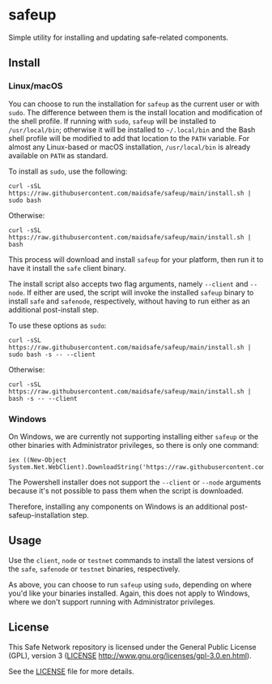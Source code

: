 # safeup

Simple utility for installing and updating safe-related components.

## Install

### Linux/macOS

You can choose to run the installation for `safeup` as the current user or with `sudo`. The difference between them is the install location and modification of the shell profile. If running with `sudo`, `safeup` will be installed to `/usr/local/bin`; otherwise it will be installed to `~/.local/bin` and the Bash shell profile will be modified to add that location to the `PATH` variable. For almost any Linux-based or macOS installation, `/usr/local/bin` is already available on `PATH` as standard.

To install as `sudo`, use the following:
```
curl -sSL https://raw.githubusercontent.com/maidsafe/safeup/main/install.sh | sudo bash
```

Otherwise:
```
curl -sSL https://raw.githubusercontent.com/maidsafe/safeup/main/install.sh | bash
```

This process will download and install `safeup` for your platform, then run it to have it install the `safe` client binary.

The install script also accepts two flag arguments, namely `--client` and `--node`. If either are used, the script will invoke the installed `safeup` binary to install `safe` and `safenode`, respectively, without having to run either as an additional post-install step.

To use these options as `sudo`:
```
curl -sSL https://raw.githubusercontent.com/maidsafe/safeup/main/install.sh | sudo bash -s -- --client
```

Otherwise:
```
curl -sSL https://raw.githubusercontent.com/maidsafe/safeup/main/install.sh | bash -s -- --client
```

### Windows

On Windows, we are currently not supporting installing either `safeup` or the other binaries with Administrator privileges, so there is only one command:
```
iex ((New-Object System.Net.WebClient).DownloadString('https://raw.githubusercontent.com/maidsafe/safeup/main/install.ps1'))
```

The Powershell installer does not support the `--client` or `--node` arguments because it's not possible to pass them when the script is downloaded.

Therefore, installing any components on Windows is an additional post-safeup-installation step.

## Usage

Use the `client`, `node` or `testnet` commands to install the latest versions of the `safe`, `safenode` or `testnet` binaries, respectively. 

As above, you can choose to run `safeup` using `sudo`, depending on where you'd like your binaries installed. Again, this does not apply to Windows, where we don't support running with Administrator privileges.

## License

This Safe Network repository is licensed under the General Public License (GPL), version 3 ([LICENSE](LICENSE) http://www.gnu.org/licenses/gpl-3.0.en.html).

See the [LICENSE](LICENSE) file for more details.

